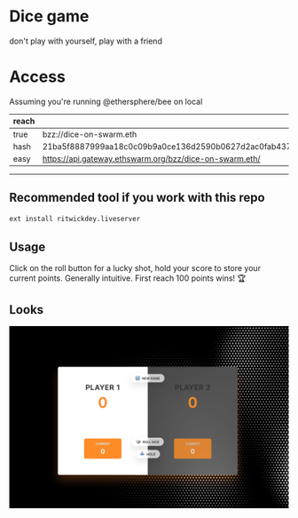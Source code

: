# Dice game

don't play with yourself, play with a friend

# Access

Assuming you're running @ethersphere/bee on local

| reach |                                                                  |
| ----- | ---------------------------------------------------------------- |
| true  | bzz://dice-on-swarm.eth                                          |
| hash  | 21ba5f8887999aa18c0c09b9a0ce136d2590b0627d2ac0fab437d93af65b0d33 |
| easy  | https://api.gateway.ethswarm.org/bzz/dice-on-swarm.eth/          |

---

## Recommended tool if you work with this repo

```bash
ext install ritwickdey.liveserver
```

## Usage

Click on the roll button for a lucky shot, hold your score to store your current points. Generally intuitive.
First reach 100 points wins! 🏆

## Looks

![](./assets/source/sneakpeak.png)

[def]: https://gateway.ethswarm.org/
